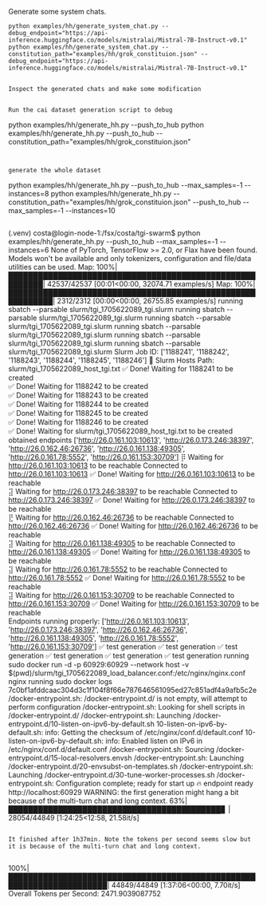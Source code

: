 
Generate some system chats.
```
python examples/hh/generate_system_chat.py --debug_endpoint="https://api-inference.huggingface.co/models/mistralai/Mistral-7B-Instruct-v0.1"
python examples/hh/generate_system_chat.py --constitution_path="examples/hh/grok_constituion.json" --debug_endpoint="https://api-inference.huggingface.co/models/mistralai/Mistral-7B-Instruct-v0.1"
```
```

Inspect the generated chats and make some modification


Run the cai dataset generation script to debug
```
python examples/hh/generate_hh.py --push_to_hub
python examples/hh/generate_hh.py --push_to_hub --constitution_path="examples/hh/grok_constituion.json"
```


generate the whole dataset
```
python examples/hh/generate_hh.py --push_to_hub --max_samples=-1 --instances=8
python examples/hh/generate_hh.py --constitution_path="examples/hh/grok_constituion.json" --push_to_hub --max_samples=-1 --instances=10
```
```
(.venv) costa@login-node-1:/fsx/costa/tgi-swarm$ python examples/hh/generate_hh.py --push_to_hub --max_samples=-1 --instances=6
None of PyTorch, TensorFlow >= 2.0, or Flax have been found. Models won't be available and only tokenizers, configuration and file/data utilities can be used.
Map: 100%|█████████████████████████████████████████████████████████| 42537/42537 [00:01<00:00, 32074.71 examples/s]
Map: 100%|███████████████████████████████████████████████████████████| 2312/2312 [00:00<00:00, 26755.85 examples/s]
running sbatch --parsable slurm/tgi_1705622089_tgi.slurm
running sbatch --parsable slurm/tgi_1705622089_tgi.slurm
running sbatch --parsable slurm/tgi_1705622089_tgi.slurm
running sbatch --parsable slurm/tgi_1705622089_tgi.slurm
running sbatch --parsable slurm/tgi_1705622089_tgi.slurm
running sbatch --parsable slurm/tgi_1705622089_tgi.slurm
Slurm Job ID: ['1188241', '1188242', '1188243', '1188244', '1188245', '1188246']
📖 Slurm Hosts Path: slurm/tgi_1705622089_host_tgi.txt
✅ Done! Waiting for 1188241 to be created                                                                         
✅ Done! Waiting for 1188242 to be created                                                                         
✅ Done! Waiting for 1188243 to be created                                                                         
✅ Done! Waiting for 1188244 to be created                                                                         
✅ Done! Waiting for 1188245 to be created                                                                         
✅ Done! Waiting for 1188246 to be created                                                                         
✅ Done! Waiting for slurm/tgi_1705622089_host_tgi.txt to be created                                               
obtained endpoints ['http://26.0.161.103:10613', 'http://26.0.173.246:38397', 'http://26.0.162.46:26736', 'http://26.0.161.138:49305', 'http://26.0.161.78:5552', 'http://26.0.161.153:30709']
⡿ Waiting for http://26.0.161.103:10613 to be reachable
Connected to http://26.0.161.103:10613
✅ Done! Waiting for http://26.0.161.103:10613 to be reachable                                                     
⣽ Waiting for http://26.0.173.246:38397 to be reachable
Connected to http://26.0.173.246:38397
✅ Done! Waiting for http://26.0.173.246:38397 to be reachable                                                     
⣟ Waiting for http://26.0.162.46:26736 to be reachable
Connected to http://26.0.162.46:26736
✅ Done! Waiting for http://26.0.162.46:26736 to be reachable                                                      
⣽ Waiting for http://26.0.161.138:49305 to be reachable
Connected to http://26.0.161.138:49305
✅ Done! Waiting for http://26.0.161.138:49305 to be reachable                                                     
⣽ Waiting for http://26.0.161.78:5552 to be reachable
Connected to http://26.0.161.78:5552
✅ Done! Waiting for http://26.0.161.78:5552 to be reachable                                                       
⣽ Waiting for http://26.0.161.153:30709 to be reachable
Connected to http://26.0.161.153:30709
✅ Done! Waiting for http://26.0.161.153:30709 to be reachable                                                     
Endpoints running properly: ['http://26.0.161.103:10613', 'http://26.0.173.246:38397', 'http://26.0.162.46:26736', 'http://26.0.161.138:49305', 'http://26.0.161.78:5552', 'http://26.0.161.153:30709']
✅ test generation
✅ test generation
✅ test generation
✅ test generation
✅ test generation
✅ test generation
running sudo docker run -d -p 60929:60929 --network host -v $(pwd)/slurm/tgi_1705622089_load_balancer.conf:/etc/nginx/nginx.conf nginx
running sudo docker logs 7c0bf1afddcaac304d3c1f104f8f66e787646561095ed27c851adf4a9afb5c2e
/docker-entrypoint.sh: /docker-entrypoint.d/ is not empty, will attempt to perform configuration
/docker-entrypoint.sh: Looking for shell scripts in /docker-entrypoint.d/
/docker-entrypoint.sh: Launching /docker-entrypoint.d/10-listen-on-ipv6-by-default.sh
10-listen-on-ipv6-by-default.sh: info: Getting the checksum of /etc/nginx/conf.d/default.conf
10-listen-on-ipv6-by-default.sh: info: Enabled listen on IPv6 in /etc/nginx/conf.d/default.conf
/docker-entrypoint.sh: Sourcing /docker-entrypoint.d/15-local-resolvers.envsh
/docker-entrypoint.sh: Launching /docker-entrypoint.d/20-envsubst-on-templates.sh
/docker-entrypoint.sh: Launching /docker-entrypoint.d/30-tune-worker-processes.sh
/docker-entrypoint.sh: Configuration complete; ready for start up
🔥 endpoint ready http://localhost:60929
WARNING: the first generation might hang a bit because of the multi-turn chat and long context.
 63%|███████████████████████████████████████████▊                          | 28054/44849 [1:24:25<12:58, 21.58it/s]
 ```

It finished after 1h37min. Note the tokens per second seems slow but it is because of the multi-turn chat and long context.


```
100%|██████████████████████████████████████████████████████████████████████| 44849/44849 [1:37:06<00:00,  7.70it/s]
Overall Tokens per Second: 2471.9039087752
```

